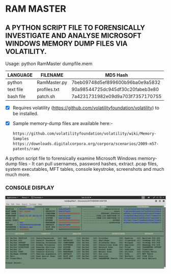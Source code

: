 # RAM MASTER
## A PYTHON SCRIPT FILE TO FORENSICALLY INVESTIGATE AND ANALYSE MICROSOFT WINDOWS MEMORY DUMP FILES VIA VOLATILITY.

Usage: python RamMaster dumpfile.mem

| LANGUAGE  | FILENAME         | MD5 Hash                         |
|------     |------            | -------                          |
| python    | RamMaster.py     | 7beb09748d5ef899600b96ba0e9a5832 |
| text file | profiles.txt     | 90a98544725dc945df30c20fabeb3e80 |
| bash file | patch.sh         | 7a4231731982e09d9a703f7357170755 |

- [x] Requires volatility (https://github.com/volatilityfoundation/volatility) to be installed.
- [x] Sample memory-dump files are available here:-</br>

      https://github.com/volatilityfoundation/volatility/wiki/Memory-Samples
      https://downloads.digitalcorpora.org/corpora/scenarios/2009-m57-patents/ram/

A python script file to forensically examine Microsoft Windows memory-dump files - It can pull usernames, password hashes, extract .pcap files, system executables, MFT tables, console keystroke, screenshots and much much more.

### CONSOLE DISPLAY
![Screenshot](picture1.png)

